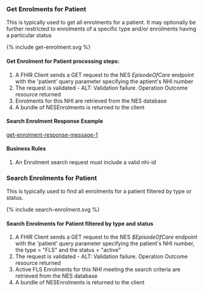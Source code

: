 

### Get Enrolments for Patient
This is typically used to get all enrolments for a patient. It may optionally be further restricted to enrolments of a specific type  and/or enrolments having a particular status


<div>
{% include get-enrolment.svg %}
</div>



####  Get Enrolment for Patient  processing steps:

1. A FHIR Client sends a GET request  to the NES  *EpisodeOfCare* endpoint with  the 'patient' query parameter specifying the aptient's NHI number
2. The request is validated - ALT: Validation failure. Operation Outcome resource returned
3. Enrolments for  this NHI are retrieved from the NES database
4. A bundle of NESEnrolments is returned to the client



####  Search Enrolment Response Example 
[get-enrolment-response-message-1](Bundle-EN88776655.json.html)

#### Business  Rules
1.  An Enrolment search request must include a valid nhi-id


### Search Enrolments for Patient
This is typically used to find all enrolments for a patient filtered by type or status. 


<div>
{% include search-enrolment.svg %}
</div>



####  Search Enrolments for Patient filtered by type and status

1. A FHIR Client sends a GET request  to the NES  *$EpisodeOfCare* endpoint with  the 'patient' query parameter specifying the patient's NHI number, the type = "FLS" and the status = "active"
2. The request is validated - ALT: Validation failure. Operation Outcome resource returned
3. Active FLS Enrolments for  this NHI meeting the search criteria are retrieved from the NES database
4. A bundle of NESEnrolments is returned to the client






